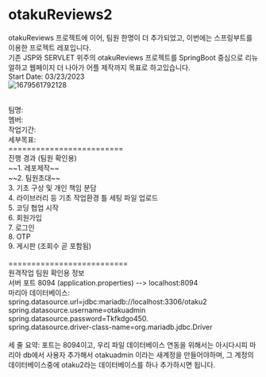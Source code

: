 # otakuReviews2
otakuReviews 프로젝트에 이어, 팀원 한명이 더 추가되었고, 이번에는 스프링부트를 이용한 프로젝트 레포입니다.<br>
기존 JSP와 SERVLET 위주의 otakuReviews 프로젝트를 SpringBoot 중심으로 리뉴얼하고 웹페이지 더 나아가 어플 제작까지 목표로 하고있습니다.<br>
Start Date: 03/23/2023<br>
![1679561792128](https://user-images.githubusercontent.com/116807050/227152659-6518259d-7d8f-47c7-b4a3-c68f205cb1da.jpg)
<br>

<br>
팀명:   <br>
멤버:   <br>
작업기간:    <br>
세부목표:    <br>
=========================<br>
진행 경과 (팀원 확인용)<br>
 ~~1. 레포제작~~<br>
 ~~2. 팀원초대~~<br>
 3. 기초 구상 및 개인 책임 분담<br>
 4. 라이브러리 등 기초 작업환경 틀 세팅 파일 업로드<br>
 5. 코딩 협업 시작<br>
 6. 회원가입<br>
 7. 로그인<br>
 8. OTP<br>
 9. 게시판 (조회수 곧 포함됨)<br>
<br>
==========================<br>
원격작업 팀원 확인용 정보<br>
서버 포트 8094 (application.properties) --> localhost:8094<br>
마리아 데이터베이스:<br>
spring.datasource.url=jdbc:mariadb://localhost:3306/otaku2<br>
spring.datasource.username=otakuadmin<br>
spring.datasource.password=Tkfkdgo450.<br>
spring.datasource.driver-class-name=org.mariadb.jdbc.Driver<br>
<br>
세 줄 요약: 포트는 8094이고, 우리 파일 데이터베이스 연동을 위해서는 아시다시피 마리아 db에서 사용자 추가해서 otakuadmin 이라는 새계정을 만들어야하며, 그 계정의 데이터베이스중에 otaku2라는 데이터베이스를 하나 추가하시면 됩니다.<br>
